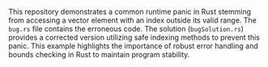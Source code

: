 This repository demonstrates a common runtime panic in Rust stemming from accessing a vector element with an index outside its valid range.  The `bug.rs` file contains the erroneous code. The solution (`bugSolution.rs`) provides a corrected version utilizing safe indexing methods to prevent this panic.  This example highlights the importance of robust error handling and bounds checking in Rust to maintain program stability.